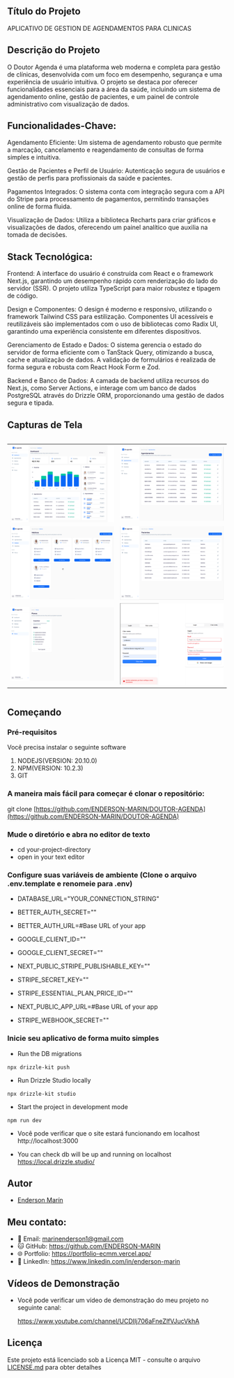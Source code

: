## Título do Projeto

APLICATIVO DE GESTION DE AGENDAMENTOS PARA CLINICAS

## Descrição do Projeto

O Doutor Agenda é uma plataforma web moderna e completa para gestão de clínicas, desenvolvida com um foco em desempenho, segurança e uma experiência de usuário intuitiva. O projeto se destaca por oferecer funcionalidades essenciais para a área da saúde, incluindo um sistema de agendamento online, gestão de pacientes, e um painel de controle administrativo com visualização de dados.

## Funcionalidades-Chave:

Agendamento Eficiente: Um sistema de agendamento robusto que permite a marcação, cancelamento e reagendamento de consultas de forma simples e intuitiva.

Gestão de Pacientes e Perfil de Usuário: Autenticação segura de usuários e gestão de perfis para profissionais da saúde e pacientes.

Pagamentos Integrados: O sistema conta com integração segura com a API do Stripe para processamento de pagamentos, permitindo transações online de forma fluida.

Visualização de Dados: Utiliza a biblioteca Recharts para criar gráficos e visualizações de dados, oferecendo um painel analítico que auxilia na tomada de decisões.

## Stack Tecnológica:

Frontend: A interface do usuário é construída com React e o framework Next.js, garantindo um desempenho rápido com renderização do lado do servidor (SSR). O projeto utiliza TypeScript para maior robustez e tipagem de código.

Design e Componentes: O design é moderno e responsivo, utilizando o framework Tailwind CSS para estilização. Componentes UI acessíveis e reutilizáveis são implementados com o uso de bibliotecas como Radix UI, garantindo uma experiência consistente em diferentes dispositivos.

Gerenciamento de Estado e Dados: O sistema gerencia o estado do servidor de forma eficiente com o TanStack Query, otimizando a busca, cache e atualização de dados. A validação de formulários é realizada de forma segura e robusta com React Hook Form e Zod.

Backend e Banco de Dados: A camada de backend utiliza recursos do Next.js, como Server Actions, e interage com um banco de dados PostgreSQL através do Drizzle ORM, proporcionando uma gestão de dados segura e tipada.

## Capturas de Tela

<div style="overflow-x: auto;">
    <table style="width: 100%;">
        <tr>
            <td style="width: 50%;"><img src="./public/screenshots/dashboard.png" alt="Dashboard" style="width: 100%; height: auto; max-height: 420px; object-fit: cover;" /></td>
            <td style="width: 50%;"><img src="./public/screenshots/agendamentos.png" alt="Agendamentos" style="width: 100%; height: auto; max-height: 420px; object-fit: cover;" /></td>
        </tr>
        <tr>
            <td style="width: 50%;"><img src="./public/screenshots/medicos.png" alt="Medicos" style="width: 100%; height: auto; max-height: 420px; object-fit: cover;" /></td>
            <td style="width: 50%;"><img src="./public/screenshots/pacientes.png" alt="Pacientes" style="width: 100%; height: auto; max-height: 420px; object-fit: cover;" /></td>
        </tr>
        <tr>
            <td style="width: 50%;"><img src="./public/screenshots/planos.png" alt="Planos" style="width: 100%; height: auto; max-height: 420px; object-fit: cover;" /></td>
            <td style="width: 50%;"><img src="./public/screenshots/acount.png" alt="Planos" style="width: 100%; height: auto; max-height: 420px; object-fit: cover;" /></td>
        </tr>
    </table>
</div>

## Começando

### Pré-requisitos

Você precisa instalar o seguinte software

1.  NODEJS(VERSION: 20.10.0)
2.  NPM(VERSION: 10.2.3)
3.  GIT

### A maneira mais fácil para começar é clonar o repositório:

git clone [https://github.com/ENDERSON-MARIN/DOUTOR-AGENDA](https://github.com/ENDERSON-MARIN/DOUTOR-AGENDA)

### Mude o diretório e abra no editor de texto

- cd your-project-directory
- open in your text editor

### Configure suas variáveis de ambiente (Clone o arquivo .env.template e renomeie para .env)

- DATABASE_URL="YOUR_CONNECTION_STRING"
- BETTER_AUTH_SECRET=""
- BETTER_AUTH_URL=#Base URL of your app

- GOOGLE_CLIENT_ID=""
- GOOGLE_CLIENT_SECRET=""

- NEXT_PUBLIC_STRIPE_PUBLISHABLE_KEY=""
- STRIPE_SECRET_KEY=""
- STRIPE_ESSENTIAL_PLAN_PRICE_ID=""
- NEXT_PUBLIC_APP_URL=#Base URL of your app
- STRIPE_WEBHOOK_SECRET=""

### Inicie seu aplicativo de forma muito simples

- Run the DB migrations

```
npx drizzle-kit push
```

- Run Drizzle Studio locally

```
npx drizzle-kit studio
```

- Start the project in development mode

```
npm run dev
```

- Você pode verificar que o site estará funcionando em localhost
  http://localhost:3000

- You can check db will be up and running on localhost
  https://local.drizzle.studio/

## Autor

- [Enderson Marín](https://www.marinenderson.com)

## Meu contato:

- 📧 Email: marinenderson1@gmail.com
- 🐱 GitHub: https://github.com/ENDERSON-MARIN
- 🌐 Portfolio: https://portfolio-ecmm.vercel.app/
- 💼 LinkedIn: https://www.linkedin.com/in/enderson-marin

## Vídeos de Demonstração

- Você pode verificar um vídeo de demonstração do meu projeto no seguinte canal:

  https://www.youtube.com/channel/UCDIIj706aFneZlfVJucVkhA

## Licença

Este projeto está licenciado sob a Licença MIT - consulte o arquivo [LICENSE.md](LICENSE.md) para obter detalhes
